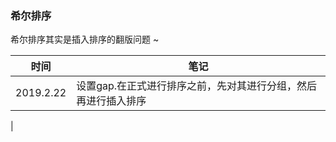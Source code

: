 ### 希尔排序

 希尔排序其实是插入排序的翻版问题 ~

| 时间 | 笔记 |
|---|---|
|2019.2.22|设置gap.在正式进行排序之前，先对其进行分组，然后再进行插入排序|
|
